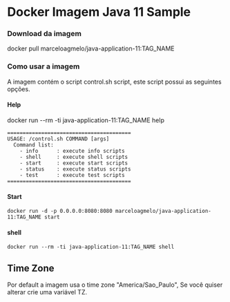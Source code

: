 # Docker Imagem Java 11 Sample

### Download da imagem

docker pull marceloagmelo/java-application-11:TAG_NAME

### Como usar a imagem

A imagem contém o script control.sh script, este script possui as seguintes opções.

#### Help

docker run --rm -ti java-application-11:TAG_NAME help
```
========================================
USAGE: /control.sh COMMAND [args]
  Command list:
    - info      : execute info scripts
    - shell     : execute shell scripts
    - start     : execute start scripts
    - status    : execute status scripts
    - test      : execute test scripts
========================================
```

#### Start

```
docker run -d -p 0.0.0.0:8080:8080 marceloagmelo/java-application-11:TAG_NAME start
```

#### shell

```
docker run --rm -ti java-application-11:TAG_NAME shell
```

## Time Zone
Por default a imagem usa o time zone "America/Sao_Paulo", Se você quiser alterar crie uma variável TZ.
